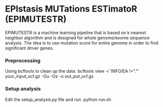 # EPIstasis MUTations ESTimatoR (EPIMUTESTR)
EPIMUTESTR is a machine learning pipeline that is based on k nearest neighbor algorithm and is designed for whole genome/exome sequence analysis.
The idea is to use mutation score for entire genome in order to find significant driver genes.

### Preprocessing
Using bcftools to clean up the data.
bcftools view -i 'INFO/EA !="."' your_input_vcf.gz -Ou -Oz -o out_put_vcf.gz


### Setup analysis
Edit the setup_analysis.py file and run.
python run.sh

